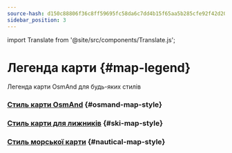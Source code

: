 ```yaml
---
source-hash: d150c88806f36c8ff59695fc58da6c7dd4b15f65aa5b285cfe92f42d2014a81b
sidebar_position: 3
---
```

import Translate from '@site/src/components/Translate.js';

# Легенда карти {#map-legend}

Легенда карти OsmAnd для будь-яких стилів

### [Стиль карти OsmAnd](./osmand.md) {#osmand-map-style}
<Translate android="yes" id="default_render_descr" />

### [Стиль карти для лижників](./ski-map.md) {#ski-map-style}
<Translate android="yes" id="ski_map_render_descr" />

### [Стиль морської карти](./nautical-map.md) {#nautical-map-style}
<Translate android="yes" id="nautical_render_descr" />